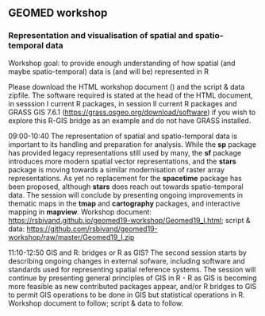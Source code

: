 ## GEOMED workshop 

### Representation and visualisation of spatial and spatio-temporal data

Workshop goal: to provide enough understanding of how spatial (and maybe spatio-temporal) data is (and will be) represented in R

Please download the HTML workshop document () and the script & data zipfile. The software required is stated at the head of the HTML document, in sesssion I current R packages, in session II current R packages and GRASS GIS 7.6.1 (https://grass.osgeo.org/download/software) if you wish to explore this R-GIS bridge as an example and do not have GRASS installed.

09:00-10:40 The representation of spatial and spatio-temporal data is important to its handling and preparation for analysis. While the **sp** package has provided legacy representations still used by many, the **sf** package introduces more modern spatial vector representations, and the **stars** package is moving towards a similar modernisation of raster array representations. As yet no replacement for the **spacetime** package has been proposed, although **stars** does reach out towards spatio-temporal data. The session will conclude by presenting ongoing improvements in thematic maps in the **tmap** and **cartography** packages, and interactive mapping in **mapview**. Workshop document: https://rsbivand.github.io/geomed19-workshop/Geomed19_I.html; script & data: https://github.com/rsbivand/geomed19-workshop/raw/master/Geomed19_I.zip

11:10-12:50 GIS and R: bridges or R as GIS? The second session starts by describing ongoing changes in external sofware, including software and standards used for representing spatial reference systems. The session will continue by presenting general principles of GIS in R - R as GIS is becoming more feasible as new contributed packages appear, and/or R bridges to GIS to permit GIS operations to be done in GIS but statistical operations in R. Workshop document to follow; script & data to follow.


